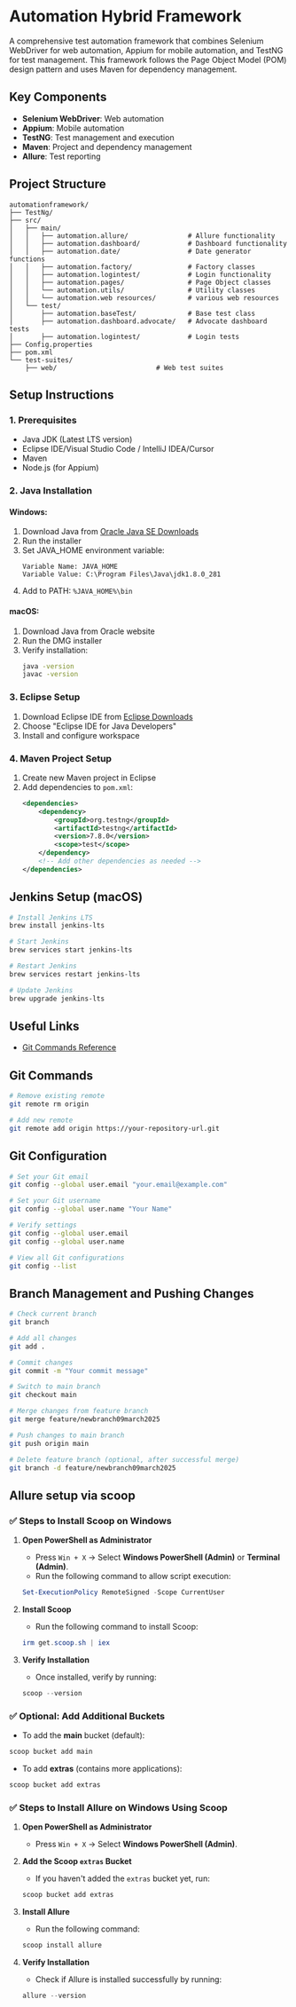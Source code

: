 # Automation Hybrid Framework

A comprehensive test automation framework that combines Selenium WebDriver for web automation, Appium for mobile automation, and TestNG for test management. This framework follows the Page Object Model (POM) design pattern and uses Maven for dependency management.

## Key Components

- **Selenium WebDriver**: Web automation
- **Appium**: Mobile automation
- **TestNG**: Test management and execution
- **Maven**: Project and dependency management
- **Allure**: Test reporting

## Project Structure

```
automationframework/
├── TestNg/
├── src/
│   ├── main/
│   │   ├── automation.allure/               # Allure functionality
│   │   ├── automation.dashboard/            # Dashboard functionality
│   │   ├── automation.date/                 # Date generator functions
│   │   ├── automation.factory/              # Factory classes
│   │   ├── automation.logintest/            # Login functionality
│   │   ├── automation.pages/                # Page Object classes
│   │   └── automation.utils/                # Utility classes
│   │   └── automation.web resources/        # various web resources
│   └── test/
│       ├── automation.baseTest/             # Base test class
│       ├── automation.dashboard.advocate/   # Advocate dashboard tests
│       ├── automation.logintest/            # Login tests
├── Config.properties
├── pom.xml
└── test-suites/
    ├── web/                         # Web test suites

```

## Setup Instructions

### 1. Prerequisites

- Java JDK (Latest LTS version)
- Eclipse IDE/Visual Studio Code / IntelliJ IDEA/Cursor
- Maven
- Node.js (for Appium)

### 2. Java Installation

#### Windows:
1. Download Java from [Oracle Java SE Downloads](https://www.oracle.com/java/technologies/javase-downloads.html)
2. Run the installer
3. Set JAVA_HOME environment variable:
   ```
   Variable Name: JAVA_HOME
   Variable Value: C:\Program Files\Java\jdk1.8.0_281
   ```
4. Add to PATH: `%JAVA_HOME%\bin`

#### macOS:
1. Download Java from Oracle website
2. Run the DMG installer
3. Verify installation:
   ```bash
   java -version
   javac -version
   ```

### 3. Eclipse Setup

1. Download Eclipse IDE from [Eclipse Downloads](https://www.eclipse.org/downloads/)
2. Choose "Eclipse IDE for Java Developers"
3. Install and configure workspace

### 4. Maven Project Setup

1. Create new Maven project in Eclipse
2. Add dependencies to `pom.xml`:
   ```xml
   <dependencies>
       <dependency>
           <groupId>org.testng</groupId>
           <artifactId>testng</artifactId>
           <version>7.8.0</version>
           <scope>test</scope>
       </dependency>
       <!-- Add other dependencies as needed -->
   </dependencies>
   ```
## Jenkins Setup (macOS)

```bash
# Install Jenkins LTS
brew install jenkins-lts

# Start Jenkins
brew services start jenkins-lts

# Restart Jenkins
brew services restart jenkins-lts

# Update Jenkins
brew upgrade jenkins-lts
```

## Useful Links

- [Git Commands Reference](https://confluence.atlassian.com/bitbucketserver/basic-git-commands-776639767.html)

## Git Commands

```bash
# Remove existing remote
git remote rm origin

# Add new remote
git remote add origin https://your-repository-url.git
```

## Git Configuration

```bash
# Set your Git email
git config --global user.email "your.email@example.com"

# Set your Git username
git config --global user.name "Your Name"

# Verify settings
git config --global user.email
git config --global user.name

# View all Git configurations
git config --list
```

## Branch Management and Pushing Changes

```bash
# Check current branch
git branch

# Add all changes
git add .

# Commit changes
git commit -m "Your commit message"

# Switch to main branch
git checkout main

# Merge changes from feature branch
git merge feature/newbranch09march2025

# Push changes to main branch
git push origin main

# Delete feature branch (optional, after successful merge)
git branch -d feature/newbranch09march2025
```

## Allure setup via scoop
### ✅ **Steps to Install Scoop on Windows**

1. **Open PowerShell as Administrator**
   - Press `Win + X` → Select **Windows PowerShell (Admin)** or **Terminal (Admin)**.
   - Run the following command to allow script execution:
   ```powershell
   Set-ExecutionPolicy RemoteSigned -Scope CurrentUser
   ```

2. **Install Scoop**
   - Run the following command to install Scoop:
   ```powershell
   irm get.scoop.sh | iex
   ```

3. **Verify Installation**
   - Once installed, verify by running:
   ```powershell
   scoop --version
   ```

### ✅ **Optional: Add Additional Buckets**
- To add the **main** bucket (default):
```powershell
scoop bucket add main
```
- To add **extras** (contains more applications):
```powershell
scoop bucket add extras
```
### ✅ **Steps to Install Allure on Windows Using Scoop**

1. **Open PowerShell as Administrator**
   - Press `Win + X` → Select **Windows PowerShell (Admin)**.

2. **Add the Scoop `extras` Bucket**
   - If you haven't added the `extras` bucket yet, run:
   ```powershell
   scoop bucket add extras
   ```

3. **Install Allure**
   - Run the following command:
   ```powershell
   scoop install allure
   ```

4. **Verify Installation**
   - Check if Allure is installed successfully by running:
   ```powershell
   allure --version
   ```
